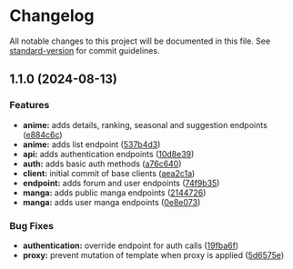 # Changelog

All notable changes to this project will be documented in this file. See [standard-version](https://github.com/conventional-changelog/standard-version) for commit guidelines.

## 1.1.0 (2024-08-13)


### Features

* **anime:** adds details, ranking, seasonal and suggestion endpoints ([e884c6c](https://github.com/dvcol/mal-http-client/commit/e884c6c729b41504b189b0af62807c197ab200e2))
* **anime:** adds list endpoint ([537b4d3](https://github.com/dvcol/mal-http-client/commit/537b4d34c3a198aee92869797820022beed52ac6))
* **api:** adds authentication endpoints ([10d8e39](https://github.com/dvcol/mal-http-client/commit/10d8e393b11b216dacb6a1a2ed3eee3893142d2c))
* **auth:** adds basic auth methods ([a76c640](https://github.com/dvcol/mal-http-client/commit/a76c64090fa55fd0ff687500f96ec5ad770053ca))
* **client:** initial commit of base clients ([aea2c1a](https://github.com/dvcol/mal-http-client/commit/aea2c1afd56778ab4a9b523fdf3c1d996eedba8a))
* **endpoint:** adds forum and user endpoints ([74f9b35](https://github.com/dvcol/mal-http-client/commit/74f9b35c30240638cfc002af33dbb485841b42a4))
* **manga:** adds public manga endpoints ([2144726](https://github.com/dvcol/mal-http-client/commit/2144726b29488f2413709fc3bff5007bfce050c3))
* **manga:** adds user manga endpoints ([0e8e073](https://github.com/dvcol/mal-http-client/commit/0e8e073fb33da4326586781b54a57f465aabc569))


### Bug Fixes

* **authentication:** override endpoint for auth calls ([19fba6f](https://github.com/dvcol/mal-http-client/commit/19fba6f247ae042600413d40d2fb38e0628c7843))
* **proxy:** prevent mutation of template when proxy is applied ([5d6575e](https://github.com/dvcol/mal-http-client/commit/5d6575e875d12c86c35540cdb38dd8fed46c6d78))
